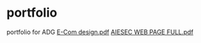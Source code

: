 # portfolio
portfolio for ADG
[E-Com design.pdf](https://github.com/anishxa/portfolio/files/7994522/E-Com.design.pdf)
[AIESEC WEB PAGE FULL.pdf](https://github.com/anishxa/portfolio/files/7994543/AIESEC.WEB.PAGE.FULL.pdf)
